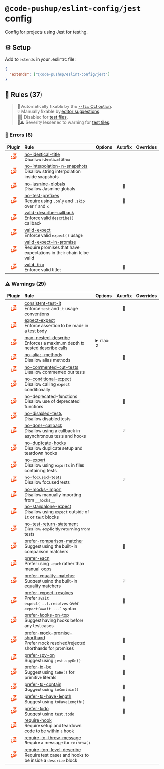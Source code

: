 # `@code-pushup/eslint-config/jest` config

Config for projects using Jest for testing.

## ⚙️ Setup

Add to `extends` in your .eslintrc file:

```json
{
  "extends": ["@code-pushup/eslint-config/jest"]
}
```

## 📏 Rules (37)

> 🔧 Automatically fixable by the [`--fix` CLI option](https://eslint.org/docs/user-guide/command-line-interface#--fix).<br>💡 Manually fixable by [editor suggestions](https://eslint.org/docs/developer-guide/working-with-rules#providing-suggestions).<br>🧪🚫 Disabled for [test files](../README.md#🧪-test-overrides).<br>🧪⚠️ Severity lessened to warning for [test files](../README.md#🧪-test-overrides).

### 🚨 Errors (8)

| Plugin | Rule | Options | Autofix | Overrides |
| :-: | :-- | :-- | :-: | :-: |
| [![jest](./icons/material/jest.png)](https://github.com/jest-community/eslint-plugin-jest#readme) | [no-identical-title](https://github.com/jest-community/eslint-plugin-jest/blob/v27.6.0/docs/rules/no-identical-title.md)<br>Disallow identical titles |  |  |  |
| [![jest](./icons/material/jest.png)](https://github.com/jest-community/eslint-plugin-jest#readme) | [no-interpolation-in-snapshots](https://github.com/jest-community/eslint-plugin-jest/blob/v27.6.0/docs/rules/no-interpolation-in-snapshots.md)<br>Disallow string interpolation inside snapshots |  |  |  |
| [![jest](./icons/material/jest.png)](https://github.com/jest-community/eslint-plugin-jest#readme) | [no-jasmine-globals](https://github.com/jest-community/eslint-plugin-jest/blob/v27.6.0/docs/rules/no-jasmine-globals.md)<br>Disallow Jasmine globals |  | 🔧 |  |
| [![jest](./icons/material/jest.png)](https://github.com/jest-community/eslint-plugin-jest#readme) | [no-test-prefixes](https://github.com/jest-community/eslint-plugin-jest/blob/v27.6.0/docs/rules/no-test-prefixes.md)<br>Require using `.only` and `.skip` over `f` and `x` |  | 🔧 |  |
| [![jest](./icons/material/jest.png)](https://github.com/jest-community/eslint-plugin-jest#readme) | [valid-describe-callback](https://github.com/jest-community/eslint-plugin-jest/blob/v27.6.0/docs/rules/valid-describe-callback.md)<br>Enforce valid `describe()` callback |  |  |  |
| [![jest](./icons/material/jest.png)](https://github.com/jest-community/eslint-plugin-jest#readme) | [valid-expect](https://github.com/jest-community/eslint-plugin-jest/blob/v27.6.0/docs/rules/valid-expect.md)<br>Enforce valid `expect()` usage |  |  |  |
| [![jest](./icons/material/jest.png)](https://github.com/jest-community/eslint-plugin-jest#readme) | [valid-expect-in-promise](https://github.com/jest-community/eslint-plugin-jest/blob/v27.6.0/docs/rules/valid-expect-in-promise.md)<br>Require promises that have expectations in their chain to be valid |  |  |  |
| [![jest](./icons/material/jest.png)](https://github.com/jest-community/eslint-plugin-jest#readme) | [valid-title](https://github.com/jest-community/eslint-plugin-jest/blob/v27.6.0/docs/rules/valid-title.md)<br>Enforce valid titles |  | 🔧 |  |

### ⚠️ Warnings (29)

| Plugin | Rule | Options | Autofix | Overrides |
| :-: | :-- | :-- | :-: | :-: |
| [![jest](./icons/material/jest.png)](https://github.com/jest-community/eslint-plugin-jest#readme) | [consistent-test-it](https://github.com/jest-community/eslint-plugin-jest/blob/v27.6.0/docs/rules/consistent-test-it.md)<br>Enforce `test` and `it` usage conventions |  | 🔧 |  |
| [![jest](./icons/material/jest.png)](https://github.com/jest-community/eslint-plugin-jest#readme) | [expect-expect](https://github.com/jest-community/eslint-plugin-jest/blob/v27.6.0/docs/rules/expect-expect.md)<br>Enforce assertion to be made in a test body |  |  |  |
| [![jest](./icons/material/jest.png)](https://github.com/jest-community/eslint-plugin-jest#readme) | [max-nested-describe](https://github.com/jest-community/eslint-plugin-jest/blob/v27.6.0/docs/rules/max-nested-describe.md)<br>Enforces a maximum depth to nested describe calls | <details><summary>max: 2</summary><pre>{<br>  "max": 2<br>}</pre></details> |  |  |
| [![jest](./icons/material/jest.png)](https://github.com/jest-community/eslint-plugin-jest#readme) | [no-alias-methods](https://github.com/jest-community/eslint-plugin-jest/blob/v27.6.0/docs/rules/no-alias-methods.md)<br>Disallow alias methods |  | 🔧 |  |
| [![jest](./icons/material/jest.png)](https://github.com/jest-community/eslint-plugin-jest#readme) | [no-commented-out-tests](https://github.com/jest-community/eslint-plugin-jest/blob/v27.6.0/docs/rules/no-commented-out-tests.md)<br>Disallow commented out tests |  |  |  |
| [![jest](./icons/material/jest.png)](https://github.com/jest-community/eslint-plugin-jest#readme) | [no-conditional-expect](https://github.com/jest-community/eslint-plugin-jest/blob/v27.6.0/docs/rules/no-conditional-expect.md)<br>Disallow calling `expect` conditionally |  |  |  |
| [![jest](./icons/material/jest.png)](https://github.com/jest-community/eslint-plugin-jest#readme) | [no-deprecated-functions](https://github.com/jest-community/eslint-plugin-jest/blob/v27.6.0/docs/rules/no-deprecated-functions.md)<br>Disallow use of deprecated functions |  | 🔧 |  |
| [![jest](./icons/material/jest.png)](https://github.com/jest-community/eslint-plugin-jest#readme) | [no-disabled-tests](https://github.com/jest-community/eslint-plugin-jest/blob/v27.6.0/docs/rules/no-disabled-tests.md)<br>Disallow disabled tests |  |  |  |
| [![jest](./icons/material/jest.png)](https://github.com/jest-community/eslint-plugin-jest#readme) | [no-done-callback](https://github.com/jest-community/eslint-plugin-jest/blob/v27.6.0/docs/rules/no-done-callback.md)<br>Disallow using a callback in asynchronous tests and hooks |  | 💡 |  |
| [![jest](./icons/material/jest.png)](https://github.com/jest-community/eslint-plugin-jest#readme) | [no-duplicate-hooks](https://github.com/jest-community/eslint-plugin-jest/blob/v27.6.0/docs/rules/no-duplicate-hooks.md)<br>Disallow duplicate setup and teardown hooks |  |  |  |
| [![jest](./icons/material/jest.png)](https://github.com/jest-community/eslint-plugin-jest#readme) | [no-export](https://github.com/jest-community/eslint-plugin-jest/blob/v27.6.0/docs/rules/no-export.md)<br>Disallow using `exports` in files containing tests |  |  |  |
| [![jest](./icons/material/jest.png)](https://github.com/jest-community/eslint-plugin-jest#readme) | [no-focused-tests](https://github.com/jest-community/eslint-plugin-jest/blob/v27.6.0/docs/rules/no-focused-tests.md)<br>Disallow focused tests |  | 💡 |  |
| [![jest](./icons/material/jest.png)](https://github.com/jest-community/eslint-plugin-jest#readme) | [no-mocks-import](https://github.com/jest-community/eslint-plugin-jest/blob/v27.6.0/docs/rules/no-mocks-import.md)<br>Disallow manually importing from `__mocks__` |  |  |  |
| [![jest](./icons/material/jest.png)](https://github.com/jest-community/eslint-plugin-jest#readme) | [no-standalone-expect](https://github.com/jest-community/eslint-plugin-jest/blob/v27.6.0/docs/rules/no-standalone-expect.md)<br>Disallow using `expect` outside of `it` or `test` blocks |  |  |  |
| [![jest](./icons/material/jest.png)](https://github.com/jest-community/eslint-plugin-jest#readme) | [no-test-return-statement](https://github.com/jest-community/eslint-plugin-jest/blob/v27.6.0/docs/rules/no-test-return-statement.md)<br>Disallow explicitly returning from tests |  |  |  |
| [![jest](./icons/material/jest.png)](https://github.com/jest-community/eslint-plugin-jest#readme) | [prefer-comparison-matcher](https://github.com/jest-community/eslint-plugin-jest/blob/v27.6.0/docs/rules/prefer-comparison-matcher.md)<br>Suggest using the built-in comparison matchers |  | 🔧 |  |
| [![jest](./icons/material/jest.png)](https://github.com/jest-community/eslint-plugin-jest#readme) | [prefer-each](https://github.com/jest-community/eslint-plugin-jest/blob/v27.6.0/docs/rules/prefer-each.md)<br>Prefer using `.each` rather than manual loops |  |  |  |
| [![jest](./icons/material/jest.png)](https://github.com/jest-community/eslint-plugin-jest#readme) | [prefer-equality-matcher](https://github.com/jest-community/eslint-plugin-jest/blob/v27.6.0/docs/rules/prefer-equality-matcher.md)<br>Suggest using the built-in equality matchers |  | 💡 |  |
| [![jest](./icons/material/jest.png)](https://github.com/jest-community/eslint-plugin-jest#readme) | [prefer-expect-resolves](https://github.com/jest-community/eslint-plugin-jest/blob/v27.6.0/docs/rules/prefer-expect-resolves.md)<br>Prefer `await expect(...).resolves` over `expect(await ...)` syntax |  | 🔧 |  |
| [![jest](./icons/material/jest.png)](https://github.com/jest-community/eslint-plugin-jest#readme) | [prefer-hooks-on-top](https://github.com/jest-community/eslint-plugin-jest/blob/v27.6.0/docs/rules/prefer-hooks-on-top.md)<br>Suggest having hooks before any test cases |  |  |  |
| [![jest](./icons/material/jest.png)](https://github.com/jest-community/eslint-plugin-jest#readme) | [prefer-mock-promise-shorthand](https://github.com/jest-community/eslint-plugin-jest/blob/v27.6.0/docs/rules/prefer-mock-promise-shorthand.md)<br>Prefer mock resolved/rejected shorthands for promises |  | 🔧 |  |
| [![jest](./icons/material/jest.png)](https://github.com/jest-community/eslint-plugin-jest#readme) | [prefer-spy-on](https://github.com/jest-community/eslint-plugin-jest/blob/v27.6.0/docs/rules/prefer-spy-on.md)<br>Suggest using `jest.spyOn()` |  | 🔧 |  |
| [![jest](./icons/material/jest.png)](https://github.com/jest-community/eslint-plugin-jest#readme) | [prefer-to-be](https://github.com/jest-community/eslint-plugin-jest/blob/v27.6.0/docs/rules/prefer-to-be.md)<br>Suggest using `toBe()` for primitive literals |  | 🔧 |  |
| [![jest](./icons/material/jest.png)](https://github.com/jest-community/eslint-plugin-jest#readme) | [prefer-to-contain](https://github.com/jest-community/eslint-plugin-jest/blob/v27.6.0/docs/rules/prefer-to-contain.md)<br>Suggest using `toContain()` |  | 🔧 |  |
| [![jest](./icons/material/jest.png)](https://github.com/jest-community/eslint-plugin-jest#readme) | [prefer-to-have-length](https://github.com/jest-community/eslint-plugin-jest/blob/v27.6.0/docs/rules/prefer-to-have-length.md)<br>Suggest using `toHaveLength()` |  | 🔧 |  |
| [![jest](./icons/material/jest.png)](https://github.com/jest-community/eslint-plugin-jest#readme) | [prefer-todo](https://github.com/jest-community/eslint-plugin-jest/blob/v27.6.0/docs/rules/prefer-todo.md)<br>Suggest using `test.todo` |  | 🔧 |  |
| [![jest](./icons/material/jest.png)](https://github.com/jest-community/eslint-plugin-jest#readme) | [require-hook](https://github.com/jest-community/eslint-plugin-jest/blob/v27.6.0/docs/rules/require-hook.md)<br>Require setup and teardown code to be within a hook |  |  |  |
| [![jest](./icons/material/jest.png)](https://github.com/jest-community/eslint-plugin-jest#readme) | [require-to-throw-message](https://github.com/jest-community/eslint-plugin-jest/blob/v27.6.0/docs/rules/require-to-throw-message.md)<br>Require a message for `toThrow()` |  |  |  |
| [![jest](./icons/material/jest.png)](https://github.com/jest-community/eslint-plugin-jest#readme) | [require-top-level-describe](https://github.com/jest-community/eslint-plugin-jest/blob/v27.6.0/docs/rules/require-top-level-describe.md)<br>Require test cases and hooks to be inside a `describe` block |  |  |  |